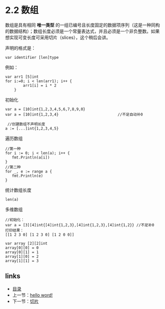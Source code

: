 # **2.2 数组**

数组是具有相同 **唯一类型** 的一组已编号且长度固定的数据项序列（这是一种同构的数据结构）；数组长度必须是一个常量表达式，并且必须是一个非负整数。如果想实现可变长度可采用切片（slices），这个稍后会讲。

声明的格式是：

```
var identifier [len]type
```

例如：

```
var arr1 [5]int
for i:=0; i < len(arr1); i++ {
        arr1[i] = i * 2
    }     
```

初始化

```
var a = [10]int{1,2,3,4,5,6,7,8,9,0}
var a = [10]int{1,2,3,4}　　　　　　　　　　　　　　　　//不足自动补0
```

```
 //创建数组不声明长度
a := [...]int{1,2,3,4,5}
```

遍历数组

```
//第一种
for i := 0; i < len(a); i++ {
   fmt.Println(a[i])
}
//第二种
for _, e := range a {
   fmt.Println(e)
}
```

统计数组长度

```
len(a)
```

多维数组

```
//初始化：
var a = [3][4]int{[4]int{1,2,3},[4]int{1,2,3},[4]int{1,2}} //不足补0
打印结果：
[[1 2 3 0] [1 2 3 0] [1 2 0 0]]
```

```
var array [2][2]int
array[0][0] = 0
array[0][1] = 1
array[1][0] = 2
array[1][1] = 3
```

## links

- [目录](https://github.com/guyan0319/golang_development_notes/blob/master/zh/preface.md)
- 上一节：[hello word!](https://github.com/guyan0319/golang_development_notes/blob/master/zh/2.1.md)
- 下一节：[切片](https://github.com/guyan0319/golang_development_notes/blob/master/zh/2.3.md)